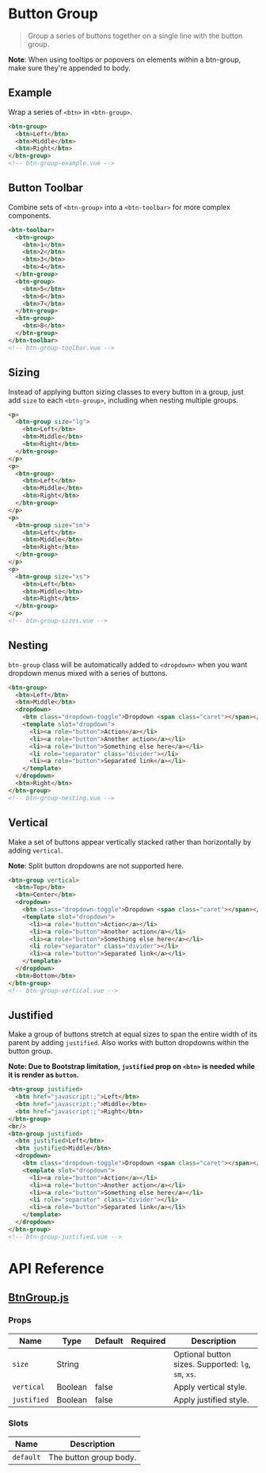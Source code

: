 # Button Group

> Group a series of buttons together on a single line with the button group.

**Note**: When using tooltips or popovers on elements within a btn-group, make sure they're appended to body.

## Example

Wrap a series of `<btn>` in `<btn-group>`.

```html
<btn-group>
  <btn>Left</btn>
  <btn>Middle</btn>
  <btn>Right</btn>
</btn-group>
<!-- btn-group-example.vue -->
```

## Button Toolbar

Combine sets of `<btn-group>` into a `<btn-toolbar>` for more complex components.

```html
<btn-toolbar>
  <btn-group>
    <btn>1</btn>
    <btn>2</btn>
    <btn>3</btn>
    <btn>4</btn>
  </btn-group>
  <btn-group>
    <btn>5</btn>
    <btn>6</btn>
    <btn>7</btn>
  </btn-group>
  <btn-group>
    <btn>8</btn>
  </btn-group>
</btn-toolbar>
<!-- btn-group-toolbar.vue -->
```

## Sizing

Instead of applying button sizing classes to every button in a group, just add `size` to each `<btn-group>`, including when nesting multiple groups.

```html
<p>
  <btn-group size="lg">
    <btn>Left</btn>
    <btn>Middle</btn>
    <btn>Right</btn>
  </btn-group>
</p>
<p>
  <btn-group>
    <btn>Left</btn>
    <btn>Middle</btn>
    <btn>Right</btn>
  </btn-group>
</p>
<p>
  <btn-group size="sm">
    <btn>Left</btn>
    <btn>Middle</btn>
    <btn>Right</btn>
  </btn-group>
</p>
<p>
  <btn-group size="xs">
    <btn>Left</btn>
    <btn>Middle</btn>
    <btn>Right</btn>
  </btn-group>
</p>
<!-- btn-group-sizes.vue -->
```

## Nesting

`btn-group` class will be automatically added to `<dropdown>` when you want dropdown menus mixed with a series of buttons.

```html
<btn-group>
  <btn>Left</btn>
  <btn>Middle</btn>
  <dropdown>
    <btn class="dropdown-toggle">Dropdown <span class="caret"></span></btn>
    <template slot="dropdown">
      <li><a role="button">Action</a></li>
      <li><a role="button">Another action</a></li>
      <li><a role="button">Something else here</a></li>
      <li role="separator" class="divider"></li>
      <li><a role="button">Separated link</a></li>
    </template>
  </dropdown>
  <btn>Right</btn>
</btn-group>
<!-- btn-group-nesting.vue -->
```

## Vertical

Make a set of buttons appear vertically stacked rather than horizontally by adding `vertical`. 

**Note**: Split button dropdowns are not supported here.

```html
<btn-group vertical>
  <btn>Top</btn>
  <btn>Center</btn>
  <dropdown>
    <btn class="dropdown-toggle">Dropdown <span class="caret"></span></btn>
    <template slot="dropdown">
      <li><a role="button">Action</a></li>
      <li><a role="button">Another action</a></li>
      <li><a role="button">Something else here</a></li>
      <li role="separator" class="divider"></li>
      <li><a role="button">Separated link</a></li>
    </template>
  </dropdown>
  <btn>Bottom</btn>
</btn-group>
<!-- btn-group-vertical.vue -->
```

## Justified

Make a group of buttons stretch at equal sizes to span the entire width of its parent by adding `justified`. Also works with button dropdowns within the button group.

**Note: Due to Bootstrap limitation, `justified` prop on `<btn>` is needed while it is render as `button`.**

```html
<btn-group justified>
  <btn href="javascript:;">Left</btn>
  <btn href="javascript:;">Middle</btn>
  <btn href="javascript:;">Right</btn>
</btn-group>
<br/>
<btn-group justified>
  <btn justified>Left</btn>
  <btn justified>Middle</btn>
  <dropdown>
    <btn class="dropdown-toggle">Dropdown <span class="caret"></span></btn>
    <template slot="dropdown">
      <li><a role="button">Action</a></li>
      <li><a role="button">Another action</a></li>
      <li><a role="button">Something else here</a></li>
      <li role="separator" class="divider"></li>
      <li><a role="button">Separated link</a></li>
    </template>
  </dropdown>
</btn-group>
<!-- btn-group-justified.vue -->
```

# API Reference

## [BtnGroup.js](https://github.com/wxsms/uiv/tree/master/src/components/button/BtnGroup.js)

### Props

Name             | Type       | Default  | Required | Description
---------------- | ---------- | -------- | -------- | -----------------------
`size`           | String     |          |          | Optional button sizes. Supported: `lg`, `sm`, `xs`.
`vertical`       | Boolean    | false    |          | Apply vertical style.
`justified`      | Boolean    | false    |          | Apply justified style.

### Slots

Name      | Description
--------- | -----------------------
`default` | The button group body.
